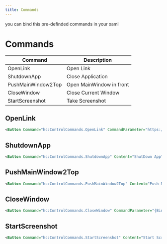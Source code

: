 ```yaml
---
title: Commands
---
```


you can bind this pre-definded commands in your xaml

# Commands
| Command | Description |
| - | - |
| OpenLink | Open Link |
| ShutdownApp | Close Application |
| PushMainWindow2Top | Open MainWindow in front |
| CloseWindow | Close Current Window |
| StartScreenshot | Take Screenshot |

## OpenLink

``` xml
<Button Command="hc:ControlCommands.OpenLink" CommandParameter="https://google.com" Content="Open Link" />
```

## ShutdownApp

``` xml
<Button Command="hc:ControlCommands.ShutdownApp" Content="ShutDown App"/>
```

## PushMainWindow2Top

``` xml
<Button Command="hc:ControlCommands.PushMainWindow2Top" Content="Push Main Window"/>
```

## CloseWindow

``` xml
<Button Command="hc:ControlCommands.CloseWindow" CommandParameter="{Binding RelativeSource={RelativeSource Self}}" Content="Close Window"/>
```

## StartScreenshot

``` xml
<Button Command="hc:ControlCommands.StartScreenshot" Content="Start Screen Shot"/>
```